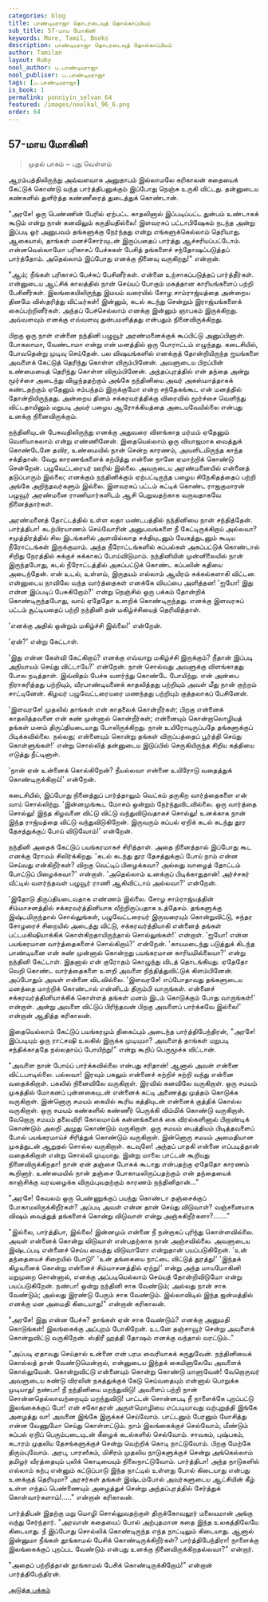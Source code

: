 ```yaml
---
categories: blog
title: பாண்டியராஜா தொடரடைவுத் தொல்காப்பியம்
sub_title: 57-மாய மோகினி
keywords: More, Tamil, Books
description: பாண்டியராஜா தொடரடைவுத் தொல்காப்பியம்
author: Tamilan
layout: Ruby
nool_author: ப.பாண்டியராஜா
nool_publiser: ப.பாண்டியராஜா
tags: [ப.பாண்டியராஜா]
is_book: 1
permalink: ponniyin_selvan_64
featured: /images/noolkal_96_6.png
order: 64
---
```



## 57-மாய மோகினி

> முதல் பாகம் ~ புது வெள்ளம்

ஆரம்பத்திலிருந்து அவ்வளவாக அனுதாபம் இல்லாமலே கரிகாலன் கதையைக் கேட்டுக் கொண்டு வந்த பார்த்திபனுக்கும் இப்போது நெஞ்சு உருகி விட்டது. தன்னுடைய கண்களில் துளிர்த்த கண்ணீரைத் துடைத்துக் கொண்டான்.

"அரசே! ஒரு பெண்ணின் பேரில் ஏற்பட்ட காதலினால் இப்படிப்பட்ட துன்பம் உண்டாகக் கூடும் என்று நான் கனவிலும் கருதியதில்லை! இளவரசுப் பட்டாபிஷேகம் நடந்த அன்று இப்படி ஓர் அனுபவம் தங்களுக்கு நேர்ந்தது என்று எங்களுக்கெல்லாம் தெரியாது. ஆகையால், தாங்கள் மனச்சோர்வுடன் இருப்பதைப் பார்த்து ஆச்சரியப்பட்டோம். என்னவெல்லாமோ பரிகாசப் பேச்சுகள் பேசித் தங்களைச் சந்தோஷப்படுத்தப் பார்த்தோம். அதெல்லாம் இப்போது எனக்கு நினைவு வருகிறது!" என்றான்.

"ஆம்; நீங்கள் பரிகாசப் பேச்சுப் பேசினீர்கள். என்னை உற்சாகப்படுத்தப் பார்த்தீர்கள். என்னுடைய ஆட்சிக் காலத்தில் நான் செய்யப் போகும் மகத்தான காரியங்களைப் பற்றி பேசினீர்கள். இலங்கையிலிருந்து இமயம் வரையில் சோழ சாம்ராஜ்யத்தை அன்றைய தினமே விஸ்தரித்து விட்டீர்கள்! இன்னும், கடல் கடந்து சென்றும் இராஜ்யங்களைக் கைப்பற்றினீர்கள். அந்தப் பேச்செல்லாம் எனக்கு இன்னும் ஞாபகம் இருக்கிறது. அவ்வளவும் எனக்கு எவ்வளவு துன்பமளித்தது என்பதும் நினைவிருக்கிறது.

பிறகு ஒரு நாள் என்னை நந்தினி பழுவூர் அரண்மனைக்குக் கூப்பிட்டு அனுப்பினாள். போகலாமா, வேண்டாமா என்று என் மனத்தில் ஒரு போராட்டம் எழுந்தது. கடைசியில், போவதென்று முடிவு செய்தேன். பல விஷயங்களில் எனக்குத் தோன்றியிருந்த ஐயங்களை அவளைக் கேட்டுத் தெரிந்து கொள்ள விரும்பினேன். அவளுடைய பிறப்பின் உண்மையைத் தெரிந்து கொள்ள விரும்பினேன். அந்தப்புரத்தில் என் தந்தை அன்று மூர்ச்சை அடைந்து விழுந்ததற்கும் அங்கே நந்தினியை அவர் அகஸ்மாத்தாகக் கண்டதற்கும் ஏதேனும் சம்பந்தம் இருக்குமோ என்ற சந்தேகங்கூட என் மனத்தில் தோன்றியிருந்தது. அன்றைய தினம் சக்கரவர்த்திக்கு விரைவில் மூர்ச்சை வெளிந்து விட்டதாயினும் மறுபடி அவர் பழைய ஆரோக்கியத்தை அடையவேயில்லை என்பது உனக்கு நினைவிருக்கும்.

நந்தினியுடன் பேசுவதிலிருந்து எனக்கு அதுவரை விளங்காத மர்மம் ஏதேனும் வெளியாகலாம் என்று எண்ணினேன். இதையெல்லாம் ஒரு வியாஜமாக வைத்துக் கொண்டேனே தவிர, உண்மையில் நான் சென்ற காரணம், அவளிடமிருந்த காந்த சக்திதான். வேறு காரணங்களைக் கற்பித்து என்னை நானே ஏமாற்றிக் கொண்டு சென்றேன். பழுவேட்டரையர் ஊரில் இல்லை. அவருடைய அரண்மனையில் என்னைத் தடுப்பாரும் இல்லை; எனக்கும் நந்தினிக்கும் ஏற்பட்டிருந்த பழைய சிநேகிதத்தைப் பற்றி அங்கே அறிந்தவர்களும் இல்லை. இளவரசுப் பட்டம் கட்டிக் கொண்ட ராஜகுமாரன் பழுவூர் அரண்மனை ராணிமார்களிடம் ஆசி பெறுவதற்காக வருவதாகவே நினைத்தார்கள்.

அரண்மனைத் தோட்டத்தில் உள்ள லதா மண்டபத்தில் நந்தினியை நான் சந்தித்தேன். பார்த்திபா! கடற்பிரயாணம் செய்வோரின் அனுபவங்களை நீ கேட்டிருக்கிறாய் அல்லவா? சமுத்திரத்தில் சில இடங்களில் அளவில்லாத சக்தியுடனும் வேகத்துடனும் கூடிய நீரோட்டங்கள் இருக்குமாம். அந்த நீரோட்டங்களில் கப்பல்கள் அகப்பட்டுக் கொண்டால் சிறிது நேரத்தில் சுக்குச் சுக்காகப் போய்விடுமாம். நந்தினியின் முன்னிலையில் நான் இருந்தபோது, கடல் நீரோட்டத்தில் அகப்பட்டுக் கொண்ட கப்பலின் கதியை அடைந்தேன். என் உடல், உள்ளம், இருதயம் எல்லாம் ஆயிரம் சுக்கல்களாகி விட்டன. என்னுடைய நாவிலே வந்த வார்த்தைகள் எனக்கே வியப்பை அளித்தன! 'ஐயோ! இது என்ன இப்படிப் பேசுகிறோம்?' என்று நெஞ்சில் ஒரு பக்கம் தோன்றிக் கொண்டிருந்தபோது, வாய் ஏதேதோ உளறிக் கொண்டிருந்தது. எனக்கு இளவரசுப் பட்டம் சூட்டியதைப் பற்றி நந்தினி தன் மகிழ்ச்சியைத் தெரிவித்தாள்.

'எனக்கு அதில் ஒன்றும் மகிழ்ச்சி இல்லை!' என்றேன்.

'ஏன்?' என்று கேட்டாள்.

'இது என்ன கேள்வி கேட்கிறாய்? எனக்கு எவ்வாறு மகிழ்ச்சி இருக்கும்? நீதான் இப்படி அநியாயம் செய்து விட்டாயே?' என்றேன். நான் சொல்வது அவளுக்கு விளங்காதது போல நடித்தாள். இவ்விதம் பேச்சு வளர்ந்து கொண்டே போயிற்று. என் அன்பை நிராகரித்தது பற்றியும், வீரபாண்டியனைக் காதலித்தது பற்றியும் அவள் மீது நான் குற்றம் சாட்டினேன். கிழவர் பழுவேட்டரையரை மணந்தது பற்றியும் குத்தலாகப் பேசினேன்.

'இளவரசே! முதலில் தாங்கள் என் காதலைக் கொன்றீர்கள்; பிறகு என்னைக் காதலித்தவனை என் கண் முன்னால் கொன்றீர்கள்; என்னையும் கொன்றாலொழியத் தங்கள் மனம் திருப்தியடையாது போலிருக்கிறது. நான் உயிரோடிருப்பதே தங்களுக்குப் பிடிக்கவில்லை. நல்லது; என்னையும் கொன்று தங்கள் விருப்பத்தைப் பூர்த்தி செய்து கொள்ளுங்கள்!' என்று சொல்லித் தன்னுடைய இடுப்பில் செருகியிருந்த சிறிய கத்தியை எடுத்து நீட்டினாள்.

'நான் ஏன் உன்னைக் கொல்கிறேன்? நீயல்லவா என்னை உயிரோடு வதைத்துக் கொண்டிருக்கிறாய்!' என்றேன்.

கடைசியில், இப்போது நினைத்துப் பார்த்தாலும் வெட்கம் தருகிற வார்த்தைகளை என் வாய் சொல்லிற்று. 'இன்னமுங்கூட மோசம் ஒன்றும் நேர்ந்துவிடவில்லை. ஒரு வார்த்தை சொல்லு! இந்த கிழவனை விட்டு விட்டு வந்துவிடுவதாகச் சொல்லு! உனக்காக நான் இந்த ராஜ்யத்தை விட்டு வந்துவிடுகிறேன். இருவரும் கப்பல் ஏறிக் கடல் கடந்து தூர தேசத்துக்குப் போய் விடுவோம்!' என்றேன்.

நந்தினி அதைக் கேட்டுப் பயங்கரமாகச் சிரித்தாள். அதை நினைத்தால் இப்போது கூட எனக்கு ரோமம் சிலிர்க்கிறது. 'கடல் கடந்து தூர தேசத்துக்குப் போய் நாம் என்ன செய்வது என்கிறீர்கள்? விறகு வெட்டிப் பிழைக்கவா? அல்லது வாழைத் தோட்டம் போட்டுப் பிழைக்கவா?' என்றாள். 'அதெல்லாம் உனக்குப் பிடிக்காதுதான்! அர்ச்சகர் வீட்டில் வளர்ந்தவள் பழுவூர் ராணி ஆகிவிட்டாய் அல்லவா?' என்றேன்.

'இதோடு திருப்தியடைவதாக எண்ணம் இல்லை. சோழ சாம்ராஜ்யத்தின் சிம்மாசனத்தில் சக்கரவர்த்தினியாக வீற்றிருப்பதாக உத்தேசம். தங்களுக்கு இஷ்டமிருந்தால் சொல்லுங்கள், பழுவேட்டரையர் இருவரையும் கொன்றுவிட்டு, சுந்தர சோழரைச் சிறையில் அடைத்து விட்டு, சக்கரவர்த்தியாகி என்னைத் தங்கள் பட்டமகிஷியாக்கிக் கொள்கிறதாயிருந்தால் சொல்லுங்கள்!' என்றாள். 'ஐயோ! என்ன பயங்கரமான வார்த்தைகளைச் சொல்கிறாய்?' என்றேன். 'காயமடைந்து படுத்துக் கிடந்த பாண்டியனை என் கண் முன்னால் கொன்றது பயங்கரமான காரியமில்லையா?' என்று நந்தினி கேட்டாள். இதனால் என் குரோதம் கொழுந்து விடத் தொடங்கியது. ஏதேதோ வெறி கொண்ட வார்த்தைகளை உளறி அவளை நிந்தித்துவிட்டுக் கிளம்பினேன். அப்போதும் அவள் என்னை விடவில்லை. 'இளவரசே! எப்போதாவது தங்களுடைய மனத்தை மாற்றிக் கொண்டால் என்னிடம் திரும்பி வாருங்கள். என்னைச் சக்கரவர்த்தினியாக்கிக் கொள்ளத் தங்கள் மனம் இடம் கொடுக்கும் போது வாருங்கள்!' என்றாள். அன்று அவளை விட்டுப் பிரிந்தவன் பிறகு அவளைப் பார்க்கவே இல்லை!' என்றான் ஆதித்த கரிகாலன்.

இதையெல்லாம் கேட்டுப் பயங்கரமும் திகைப்பும் அடைந்த பார்த்திபேந்திரன், "அரசே! இப்படியும் ஒரு ராட்சஷி உலகில் இருக்க முடியுமா? அவளைத் தாங்கள் மறுபடி சந்திக்காததே நல்லதாய்ப் போயிற்று!" என்று கூறிப் பெருமூச்சு விட்டான்.

"அவளை நான் போய்ப் பார்க்கவில்லை என்பது சரிதான்! ஆனால் அவள் என்னை விட்டபாடில்லை. பல்லவா! இரவும் பகலும் என்னைச் சுற்றிச் சுற்றி வந்து என்னை வதைக்கிறாள். பகலில் நினைவிலே வருகிறாள். இரவில் கனவிலே வருகிறாள். ஒரு சமயம் முகத்தில் மோகனப் புன்னகையுடன் என்னைக் கட்டி அணைத்து முத்தம் கொடுக்க வருகிறாள். இன்னொரு சமயம் கையில் கூரிய கத்தியுடன் என்னைக் குத்திக் கொல்ல வருகிறாள். ஒரு சமயம் கண்களில் கண்ணீர் பெருக்கி விம்மிக் கொண்டு வருகிறாள். வேறொரு சமயம் தலைவிரி கோலமாய்க் கன்னங்களைக் கை விரல்களினால் பிறாண்டிக் கொண்டும் அலறி அழுது கொண்டும் வருகிறாள். ஒரு சமயம் பைத்தியம் பிடித்தவளைப் போல் பயங்கரமாய்ச் சிரித்துக் கொண்டும் வருகிறாள். இன்னொரு சமயம் அமைதியான முகத்துடன் ஆறுதல் சொல்ல வருகிறாள். கடவுளே! அந்தப் பாதகி என்னை எப்படித்தான் வதைக்கிறாள் என்று சொல்லி முடியாது. இன்று மாலை பாட்டன் கூறியது நினைவிருக்கிறதா! நான் ஏன் தஞ்சை போகக் கூடாது என்பதற்கு ஏதேதோ காரணம் கூறினார். உண்மையில் நான் தஞ்சை போகாமலிருப்பதற்கும் என் தந்தையைக் காஞ்சிக்கு வரவழைக்க விரும்புவதற்கும் காரணம் நந்தினிதான்..."

"அரசே! கேவலம் ஒரு பெண்ணுக்குப் பயந்து கொண்டா தஞ்சைக்குப் போகாமலிருக்கிறீர்கள்? அப்படி அவள் என்ன தான் செய்து விடுவாள்? வஞ்சனையாக விஷம் வைத்துத் தங்களைக் கொன்று விடுவாள் என்று அஞ்சுகிறீர்களா?......."

"இல்லை, பார்த்திபா, இல்லை! இன்னமும் என்னை நீ நன்றாகப் புரிந்து கொள்ளவில்லை. அவள் என்னைக் கொன்று விடுவாள் என்பதற்காக நான் அஞ்சவில்லை. அவளுடைய இஷ்டப்படி என்னைச் செய்ய வைத்து விடுவாளோ என்றுதான் பயப்படுகிறேன். 'உன் தந்தையைச் சிறையில் போடு!' 'உன் தங்கையை நாட்டை விட்டுத் துரத்து!' 'இந்தக் கிழவனைக் கொன்று என்னைச் சிம்மாசனத்தில் ஏற்று!' என்று அந்த மாயமோகினி மறுமுறை சொன்னால், எனக்கு அப்படியெல்லாம் செய்யத் தோன்றிவிடுமோ என்று பயப்படுகிறேன். நண்பா! ஒன்று நந்தினி சாக வேண்டும்; அல்லது நான் சாக வேண்டும்; அல்லது இரண்டு பேரும் சாக வேண்டும். இல்லாவிடில் இந்த ஜன்மத்தில் எனக்கு மன அமைதி கிடையாது!" என்றான் கரிகாலன்.

"அரசே! இது என்ன பேச்சு? தாங்கள் ஏன் சாக வேண்டும்? எனக்கு அனுமதி கொடுங்கள்! இலங்கைக்கு அப்புறம் போகிறேன். உடனே தஞ்சாவூர் சென்று அவளைக் கொன்றுவிட்டு வருகிறேன். ஸ்திரீ ஹத்தி தோஷம் எனக்கு வந்தால் வரட்டும்.."

"அப்படி ஏதாவது செய்தால் உன்னை என் பரம வைரியாகக் கருதுவேன். நந்தினியைக் கொல்லத் தான் வேண்டுமென்றால், என்னுடைய இந்தக் கையினாலேயே அவளைக் கொல்லுவேன். கொன்றுவிட்டு என்னையும் கொன்று கொண்டு மாளுவேன்! வேறொருவர் அவளுடைய சுண்டு விரலின் நகத்துக்குக் கேடு செய்வதையும் என்னால் பொறுக்க முடியாது! நண்பா! நீ நந்தினியை மறந்துவிடு! அவளைப் பற்றி நான் சொன்னதெல்லாவற்றையும் மறந்துவிடு! பாட்டன் சொன்னபடி நீ நாளைக்கே புறப்பட்டு இலங்கைக்குப் போ! என் சகோதரன் அருள்மொழியை எப்படியாவது வற்புறுத்தி இங்கே அழைத்து வா! அவனை இங்கே இருக்கச் செய்வோம். பாட்டனும் பேரனும் யோசித்து என்ன வேணுமோ செய்து கொள்ளட்டும். நாம் இலங்கைக்குச் செல்வோம், மீண்டும் கப்பல் ஏறிப் பெரும்படையுடன் கீழைக் கடல்களில் செல்வோம். சாவகம், புஷ்பகம், கடாரம் முதலிய தேசங்களுக்குச் சென்று வெற்றிக் கொடி நாட்டுவோம். பிறகு மேற்கே திரும்புவோம். அரபு, பாரஸீகம், மிசிரம் முதலிய நாடுகளுக்குச் சென்று அங்கெல்லாம் தமிழர் வீரத்தையும் புலிக் கொடியையும் நிலைநாட்டுவோம். பார்த்திபா! அந்த நாடுகளில் எல்லாம் கற்பு என்னும் கட்டுப்பாடு இந்த நாட்டில் உள்ளது போல் கிடையாது என்பது உனக்குத் தெரியுமா? அரசர்கள் தங்கள் இஷ்டம்போல் அவர்களுடைய ஆட்சியின் கீழ் உள்ள எந்தப் பெண்ணையும் அழைத்துச் சென்று அந்தப்புரத்தில் சேர்த்துக் கொள்வார்களாம்!....." என்றான் கரிகாலன்.

பார்த்திபன் இதற்கு மறு மொழி சொல்லுவதற்குள் திருக்கோவலூர் மலையமான் அங்கு வந்து சேர்ந்தார். "அரவான் கதையைப் போல் அற்புதமான கதை இந்த உலகத்திலேயே கிடையாது. நீ இப்போது சொல்லிக் கொண்டிருந்த எந்த நாட்டிலும் கிடையாது. ஆனால் இன்னுமா நீங்கள் தூங்காமல் பேசிக் கொண்டிருக்கிறீர்கள்? பார்த்திபேந்திரா! நாளைக்கு இலங்கைக்குப் புறப்பட வேண்டும் என்பது உனக்கு நினைவிருக்கிறதல்லவா?" என்றார்.

"அதைப் பற்றித்தான் தூங்காமல் பேசிக் கொண்டிருக்கிறோம்!" என்றான் பார்த்திபேந்திரன்.

[அடுத்த பக்கம்](ponniyin_selvan_65)
